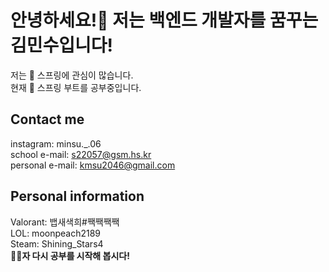 # __안녕하세요!🤚 저는 백엔드 개발자를 꿈꾸는 김민수입니다!__
저는 👀 스프링에 관심이 많습니다.  
현재 🌱 스프링 부트를 공부중입니다.
## __Contact me__
instagram: minsu._.06  
school e-mail: s22057@gsm.hs.kr  
personal e-mail: kmsu2046@gmail.com  
## __Personal information__
Valorant: 뱁새색희#짹짹짹짹  
LOL: moonpeach2189  
Steam: Shining_Stars4  
__📖📖자 다시 공부를 시작해 봅시다!__

